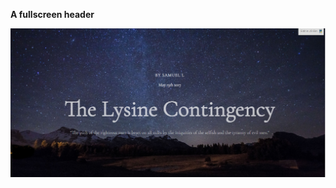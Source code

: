 **A fullscreen header**

![header-fullscreen](https://github.com/lazarnorberto/common-components/blob/master/headers/header-fullscreen/header-fullscreen.PNG)
